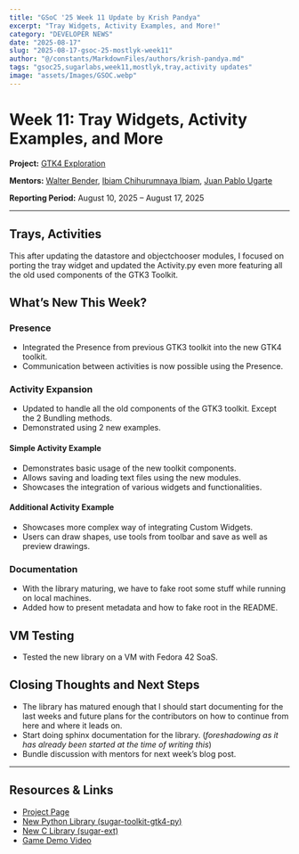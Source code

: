 ```yaml
---
title: "GSoC '25 Week 11 Update by Krish Pandya"
excerpt: "Tray Widgets, Activity Examples, and More!"
category: "DEVELOPER NEWS"
date: "2025-08-17"
slug: "2025-08-17-gsoc-25-mostlyk-week11"
author: "@/constants/MarkdownFiles/authors/krish-pandya.md"
tags: "gsoc25,sugarlabs,week11,mostlyk,tray,activity updates"
image: "assets/Images/GSOC.webp"
---
```


# Week 11: Tray Widgets, Activity Examples, and More

**Project:** [GTK4 Exploration](https://summerofcode.withgoogle.com/programs/2025/projects/rsHsYZKy)

**Mentors:** [Walter Bender](https://github.com/walterbender), [Ibiam Chihurumnaya Ibiam](https://github.com/chimosky), [Juan Pablo Ugarte](https://github.com/xjuan)

**Reporting Period:** August 10, 2025 – August 17, 2025

---

## Trays, Activities

This after updating the datastore and objectchooser modules, I focused on porting the tray widget and updated the Activity.py even more featuring all the old used components of the GTK3 Toolkit.

## What’s New This Week?

### Presence

- Integrated the Presence from previous GTK3 toolkit into the new GTK4 toolkit.
- Communication between activities is now possible using the Presence.

### Activity Expansion

- Updated to handle all the old components of the GTK3 toolkit. Except the 2 Bundling methods.
- Demonstrated using 2 new examples.

#### Simple Activity Example

- Demonstrates basic usage of the new toolkit components.
- Allows saving and loading text files using the new modules.
- Showcases the integration of various widgets and functionalities.

#### Additional Activity Example

- Showcases more complex way of integrating Custom Widgets.
- Users can draw shapes, use tools from toolbar and save as well as preview drawings.

### Documentation

- With the library maturing, we have to fake root some stuff while running on local machines.
- Added how to present metadata and how to fake root in the README.

## VM Testing

- Tested the new library on a VM with Fedora 42 SoaS.

## Closing Thoughts and Next Steps

- The library has matured enough that I should start documenting for the last weeks and future plans for the contributors on how to continue from here and where it leads on.
- Start doing sphinx documentation for the library. (_foreshadowing as it has already been started at the time of writing this_)
- Bundle discussion with mentors for next week’s blog post.

---

## Resources & Links

- [Project Page](https://summerofcode.withgoogle.com/programs/2025/projects/rsHsYZKy)
- [New Python Library (sugar-toolkit-gtk4-py)](https://github.com/MostlyKIGuess/sugar-toolkit-gtk4-py)
- [New C Library (sugar-ext)](https://github.com/sugarlabs/sugar-ext)
- [Game Demo Video](https://youtu.be/B517C_LTCns)
